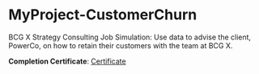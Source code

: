 # MyProject-CustomerChurn
BCG X Strategy Consulting Job Simulation: Use data to advise the client, PowerCo, on how to retain their customers with the team at BCG X.

**Completion Certificate**: [Certificate](https://forage-uploads-prod.s3.amazonaws.com/completion-certificates/BCG%20/Tcz8gTtprzAS4xSoK_BCG_2oE8tiMYY4fLgJLRd_1698129992953_completion_certificate.pdf)
